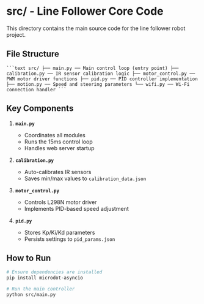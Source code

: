 # src/ - Line Follower Core Code

This directory contains the main source code for the line follower robot project.

##  File Structure
<pre lang="markdown"><code>```text src/ ├── main.py ── Main control loop (entry point) ├── calibration.py ── IR sensor calibration logic ├── motor_control.py ── PWM motor driver functions ├── pid.py ── PID controller implementation ├── motion.py ── Speed and steering parameters └── wifi.py ── Wi-Fi connection handler ```</code></pre>
## Key Components

1. **`main.py`**  
   - Coordinates all modules
   - Runs the 15ms control loop
   - Handles web server startup

2. **`calibration.py`**  
   - Auto-calibrates IR sensors
   - Saves min/max values to `calibration_data.json`

3. **`motor_control.py`**  
   - Controls L298N motor driver
   - Implements PID-based speed adjustment

4. **`pid.py`**  
   - Stores Kp/Ki/Kd parameters
   - Persists settings to `pid_params.json`

## How to Run
```bash
# Ensure dependencies are installed
pip install microdot-asyncio

# Run the main controller
python src/main.py
